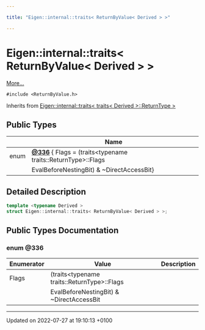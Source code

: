 ```yaml
---

title: "Eigen::internal::traits< ReturnByValue< Derived > >"

---
```


# Eigen::internal::traits< ReturnByValue< Derived > >



 [More...](#detailed-description)


`#include <ReturnByValue.h>`

Inherits from [Eigen::internal::traits< traits< Derived >::ReturnType >](http://example.org/classes/structeigen_1_1internal_1_1traits/)

## Public Types

|                | Name           |
| -------------- | -------------- |
| enum| **[@336](http://example.org/classes/structeigen_1_1internal_1_1traits_3_01returnbyvalue_3_01derived_01_4_01_4/#enum-@336)** { Flags = (traits<typename traits<Derived>::ReturnType>::Flags
             | EvalBeforeNestingBit) & ~DirectAccessBit} |

## Detailed Description

```cpp
template <typename Derived >
struct Eigen::internal::traits< ReturnByValue< Derived > >;
```

## Public Types Documentation

### enum @336

| Enumerator | Value | Description |
| ---------- | ----- | ----------- |
| Flags | (traits<typename traits<Derived>::ReturnType>::Flags
             | EvalBeforeNestingBit) & ~DirectAccessBit|   |




-------------------------------

Updated on 2022-07-27 at 19:10:13 +0100